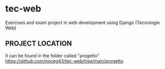 # tec-web
Exercises and exam project in web development using Django (Tecnologie Web)
## PROJECT LOCATION
It can be found in the folder called "progetto" 
https://github.com/noceg43/tec-web/tree/main/progetto
